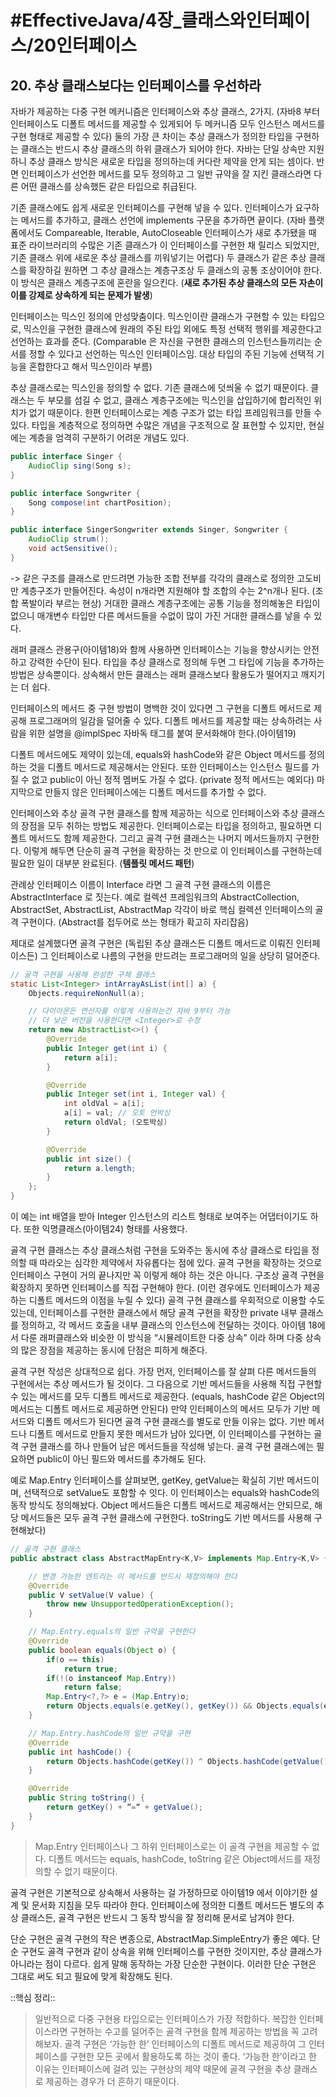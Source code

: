 # #EffectiveJava/4장_클래스와인터페이스/20인터페이스

## 20. 추상 클래스보다는 인터페이스를 우선하라

자바가 제공하는 다중 구현 메커니즘은 인터페이스와 추상 클래스, 2가지.
(자바8 부터 인터페이스도 디폴트 메서드를 제공할 수 있게되어 두 메커니즘 모두 인스턴스 메서드를 구현 형태로 제공할 수 있다) 
둘의 가장 큰 차이는 추상 클래스가 정의한 타입을 구현하는 클래스는 반드시 추상 클래스의 하위 클래스가 되어야 한다. 자바는 단일 상속만 지원하니 추상 클래스 방식은 새로운 타입을 정의하는데 커다란 제약을 안게 되는 셈이다. 반면 인터페이스가 선언한 메서드를 모두 정의하고 그 일반 규약을 잘 지킨 클래스라면 다른 어떤 클래스를 상속했든 같은 타입으로 취급된다.

기존 클래스에도 쉽게 새로운 인터페이스를 구현해 넣을 수 있다. 인터페이스가 요구하는 메서드를 추가하고, 클래스 선언에 implements 구문을 추가하면 끝이다. (자바 플랫폼에서도 Compareable, Iterable, AutoCloseable 인터페이스가 새로 추가됐을 때 표준 라이브러리의 수많은 기존 클래스가 이 인터페이스를 구현한 채 릴리스 되었지만, 기존 클래스 위에 새로운 추상 클래스를 끼워넣기는 어렵다) 두 클래스가 같은 추상 클래스를 확장하길 원하면 그 추상 클래스는 계층구조상 두 클래스의 공통 조상이어야 한다. 이 방식은 클래스 계층구조에 혼란을 일으킨다. (**새로 추가된 추상 클래스의 모든 자손이 이를 강제로 상속하게 되는 문제가 발생**)


인터페이스는 믹스인 정의에 안성맞춤이다. 믹스인이란 클래스가 구현할 수 있는 타입으로, 믹스인을 구현한 클래스에 원래의 주된 타입 외에도 특정 선택적 행위를 제공한다고 선언하는 효과를 준다. (Comparable 은 자신을 구현한 클래스의 인스턴스들끼리는 순서를 정할 수 있다고 선언하는 믹스인 인터페이스임. 대상 타입의 주된 기능에 선택적 기능을 혼합한다고 해서 믹스인이라 부름)

추상 클래스로는 믹스인을 정의할 수 없다. 기존 클래스에 덧씌울 수 없기 때문이다. 클래스는 두 부모를 섬길 수 없고, 클래스 계층구조에는 믹스인을 삽입하기에 합리적인 위치가 없기 때문이다. 
 한편 인터페이스로는 계층 구조가 없는 타입 프레임워크를 만들 수 있다. 타입을 계층적으로 정의하면 수많은 개념을 구조적으로 잘 표현할 수 있지만, 현실에는 계층을 엄격히 구분하기 어려운 개념도 있다. 

```java
public interface Singer {
	AudioClip sing(Song s);
}

public interface Songwriter {
	Song compose(int chartPosition);
}

public interface SingerSongwriter extends Singer, Songwriter {
	AudioClip strum();
	void actSensitive();
}
```

-> 같은 구조를 클래스로 만드려면 가능한 조합 전부를 각각의 클래스로 정의한 고도비만 계층구조가 만들어진다. 속성이 n개라면 지원해야 할 조합의 수는 2^n개나 된다. (조합 폭발이라 부르는 현상)
거대한 클래스 계층구조에는 공통 기능을 정의해놓은 타입이 없으니 매개변수 타입만 다른 메서드들을 수없이 많이 가진 거대한 클래스를 낳을 수 있다.


래퍼 클래스 관용구(아이템18)와 함께 사용하면 인터페이스는 기능을 향상시키는 안전하고 강력한 수단이 된다. 타입을 추상 클래스로 정의해 두면 그 타입에 기능을 추가하는 방법은 상속뿐이다. 상속해서 만든 클래스는 래퍼 클래스보다 활용도가 떨어지고 깨지기는 더 쉽다.

인터페이스의 메서드 중 구현 방법이 명백한 것이 있다면 그 구현을 디폴트 메서드로 제공해 프로그래머의 일감을 덜어줄 수 있다. 디폴트 메서드를 제공할 때는 상속하려는 사람을 위한 설명을 @implSpec 자바독 태그를 붙여 문서화해야 한다.(아이템19)

디폴트 메서드에도 제약이 있는데, equals와 hashCode와 같은 Object 메서드를 정의하는 것을 디폴트 메서드로 제공해서는 안된다. 또한 인터페이스는 인스턴스 필드를 가질 수 없고 public이 아닌 정적 멤버도 가질 수 없다. (private 정적 메서드는 예외다) 마지막으로 만들지 않은 인터페이스에는 디폴트 메서드를 추가할 수 없다.


인터페이스와 추상 골격 구현 클래스를 함께 제공하는 식으로 인터페이스와 추상 클래스의 장점을 모두 취하는 방법도 제공한다. 인터페이스로는 타입을 정의하고, 필요하면 디폴트 메서드도 함께 제공한다. 그리고 골격 구현 클래스는 나머지 메서드들까지 구현한다. 이렇게 해두면 단순히 골격 구현을 확장하는 것 만으로 이 인터페이스를 구현하는데 필요한 일이 대부분 완료된다. (**템플릿 메서드 패턴**)

관례상 인터페이스 이름이 Interface 라면 그 골격 구현 클래스의 이름은 AbstractInterface 로 짓는다. 예로 컬렉션 프레임워크의 AbstractCollection, AbstractSet, AbstractList, AbstractMap 각각이 바로 핵심 컬렉션 인터페이스의 골격 구현이다. (Abstract를 접두어로 쓰는 형태가 확고히 자리잡음)

제대로 설계했다면 골격 구현은 (독립된 추상 클래스든 디폴트 메서드로 이뤄진 인터페이스든) 그 인터페이스로 나름의 구현을 만드려는 프로그래머의 일을 상당히 덜어준다.

```java
// 골격 구현을 사용해 완성한 구체 클래스
static List<Integer> intArrayAsList(int[] a) {
	Objects.requireNonNull(a);

	// 다이아몬든 연산자를 이렇게 사용하는건 자바 9부터 가능
	// 더 낮은 버전을 사용한다면 <Integer>로 수정
	return new AbstractList<>() {
		@Override
		public Integer get(int i) {
			return a[i];
		}

		@Override
		public Integer set(int i, Integer val) {
			int oldVal = a[i];
			a[i] = val; // 오토 언박싱
			return oldVal; (오토박싱)
		}

		@Override
		public int size() {
			return a.length;
		}
	};
}
```

이 예는 int 배열을 받아 Integer 인스턴스의 리스트 형태로 보여주는 어댑터이기도 하다.   또한 익명클래스(아이템24) 형태를 사용했다.

골격 구현 클래스는 추상 클래스처럼 구현을 도와주는 동시에 추상 클래스로 타입을 정의할 때 따라오는 심각한 제약에서 자유롭다는 점에 있다. 골격 구현을 확장하는 것으로 인터페이스 구현이 거의 끝나지만 꼭 이렇게 해야 하는 것은 아니다. 구조상 골격 구현을 확장하지 못하면 인터페이스를 직접 구현해야 한다. (이런 경우에도 인터페이스가 제공하는 디폴트 메서드의 이점을 누릴 수 있다)
골격 구현 클래스를 우회적으로 이용할 수도 있는데, 인터페이스를 구현한 클래스에서 해당 골격 구현을 확장한 private 내부 클래스를 정의하고, 각 메서드 호출을 내부 클래스의 인스턴스에 전달하는 것이다. 아이템 18에서 다룬 래퍼클래스와 비슷한 이 방식을 “시뮬레이트한 다중 상속” 이라 하며 다중 상속의 많은 장점을 제공하는 동시에 단점은 피하게 해준다.

골격 구현 작성은 상대적으로 쉽다. 가장 먼저, 인터페이스를 잘 살펴 다른 메서드들의 구현에서는 추상 메서드가 될 것이다. 그 다음으로 기반 메서드들을 사용해 직접 구현할 수 있는 메서드를 모두 디폴트 메서드로 제공한다. (equals, hashCode 같은 Object의 메서드는 디폴트 메서드로 제공하면 안된다) 
만약 인터페이스의 메서드 모두가 기반 메서드와 디폴트 메서드가 된다면 골격 구현 클래스를 별도로 만들 이유는 없다. 기반 메서드나 디폴트 메서드로 만들지 못한 메서드가 남아 있다면, 이 인터페이스를 구현하는 골격 구현 클래스를 하나 만들어 남은 메서드들을 작성해 넣는다. 골격 구현 클래스에는 필요하면 public이 아닌 필드와 메서드를 추가해도 된다.

예로 Map.Entry 인터페이스를 살펴보면, getKey, getValue는 확실히 기반 메서드이며, 선택적으로 setValue도 포함할 수 잇다. 이 인터페이스는 equals와 hashCode의 동작 방식도 정의해놨다. Object 메서드들은 디폴트 메서드로 제공해서는 안되므로, 해당 메서드들은 모두 골격 구현 클래스에 구현한다. toString도 기반 메서드를 사용해 구현해놨다)

```java
// 골격 구현 클래스
public abstract class AbstractMapEntry<K,V> implements Map.Entry<K,V> {

	// 변경 가능한 엔트리는 이 메서드를 반드시 재정의해야 한다
	@Override
	public V setValue(V value) {
		throw new UnsupportedOperationException();
	}

	// Map.Entry.equals의 일반 규약을 구현한다
	@Override
	public boolean equals(Object o) {
		if(o == this)
			return true;
		if(!(o instanceof Map.Entry))
			return false;
		Map.Entry<?,?> e = (Map.Entry)o;
		return Objects.equals(e.getKey(), getKey()) && Objects.equals(e.getValue(), getValue());
	}

	// Map.Entry.hashCode의 일반 규약을 구현
	@Override
	public int hashCode() {
		return Objects.hashCode(getKey()) ^ Objects.hashCode(getValue());
	}

	@Override
	public String toString() {
		return getKey() + “=“ + getValue();
	}
}
```

> Map.Entry 인터페이스나 그 하위 인터페이스로는 이 골격 구현을 제공할 수 없다. 디폴트 메서드는 equals, hashCode, toString 같은 Object메서드를 재정의할 수 없기 때문이다.

골격 구현은 기본적으로 상속해서 사용하는 걸 가정하므로 아이템19 에서 이야기한 설계 및 문서화 지침을 모두 따라야 한다. 인터페이스에 정의한 디폴트 메서드든 별도의 추상 클래스든, 골격 구현은 반드시 그 동작 방식을 잘 정리해 문서로 남겨야 한다.

단순 구현은 골격 구현의 작은 변종으로, AbstractMap.SimpleEntry가 좋은 예다. 단순 구현도 골격 구현과 같이 상속을 위해 인터페이스를 구현한 것이지만, 추상 클래스가 아니라는 점이 다르다. 쉽게 말해 동작하는 가장 단순한 구현이다. 이러한 단순 구현은 그대로 써도 되고 필요에 맞게 확장해도 된다.


::핵심 정리:: 

> 일반적으로 다중 구현용 타입으로는 인터페이스가 가장 적합하다. 복잡한 인터페이스라면 구현하는 수고를 덜어주는 골격 구현을 함께 제공하는 방법을 꼭 고려해보자. 골격 구현은 ‘가능한 한’ 인터페이스의 디폴트 메서드로 제공하여 그 인터페이스를 구현한 모든 곳에서 활용하도록 하는 것이 좋다. ‘가능한 한’이라고 한 이유는 인터페이스에 걸려 있는 구현상의 제약 때문에 골격 구현을 추상 클래스로 제공하는 경우가 더 흔하기 때문이다.


 